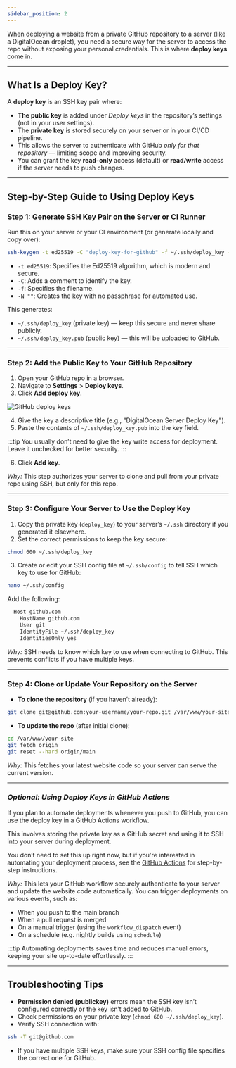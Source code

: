 ```yaml
---
sidebar_position: 2
---
```


When deploying a website from a private GitHub repository to a server (like a DigitalOcean droplet), you need a secure way for the server to access the repo without exposing your personal credentials. This is where **deploy keys** come in.

---

## What Is a Deploy Key?

A **deploy key** is an SSH key pair where:

- **The public key** is added under _Deploy keys_ in the repository’s settings (not in your user settings).
- The **private key** is stored securely on your server or in your CI/CD pipeline.
- This allows the server to authenticate with GitHub _only for that repository_ — limiting scope and improving security.
- You can grant the key **read-only** access (default) or **read/write** access if the server needs to push changes.

---

## Step-by-Step Guide to Using Deploy Keys

### Step 1: Generate SSH Key Pair on the Server or CI Runner

Run this on your server or your CI environment (or generate locally and copy over):

```bash
ssh-keygen -t ed25519 -C "deploy-key-for-github" -f ~/.ssh/deploy_key -N ""
```

- `-t ed25519`: Specifies the Ed25519 algorithm, which is modern and secure.
- `-C`: Adds a comment to identify the key.
- `-f`: Specifies the filename.
- `-N ""`: Creates the key with no passphrase for automated use.

This generates:

- `~/.ssh/deploy_key` (private key) — keep this secure and never share publicly.
- `~/.ssh/deploy_key.pub` (public key) — this will be uploaded to GitHub.

---

### Step 2: Add the Public Key to Your GitHub Repository

1.  Open your GitHub repo in a browser.
2.  Navigate to **Settings** > **Deploy keys**.
3.  Click **Add deploy key**.

![GitHub deploy keys](https://ik.imagekit.io/devdocs/img/deploy_to_vm/github_deployment.png)

4.  Give the key a descriptive title (e.g., "DigitalOcean Server Deploy Key").
5.  Paste the contents of `~/.ssh/deploy_key.pub` into the key field.

:::tip
You usually don’t need to give the key write access for deployment. Leave it unchecked for better security.
:::

6.  Click **Add key**.

_Why:_ This step authorizes your server to clone and pull from your private repo using SSH, but only for this repo.

---

### Step 3: Configure Your Server to Use the Deploy Key

1.  Copy the private key (`deploy_key`) to your server’s `~/.ssh` directory if you generated it elsewhere.
2.  Set the correct permissions to keep the key secure:

```bash
chmod 600 ~/.ssh/deploy_key
```

3.  Create or edit your SSH config file at `~/.ssh/config` to tell SSH which key to use for GitHub:

```bash
nano ~/.ssh/config
```

Add the following:

```bash
  Host github.com
	HostName github.com
	User git
	IdentityFile ~/.ssh/deploy_key
	IdentitiesOnly yes
```

_Why:_ SSH needs to know which key to use when connecting to GitHub. This prevents conflicts if you have multiple keys.

---

### Step 4: Clone or Update Your Repository on the Server

- **To clone the repository** (if you haven’t already):

```bash
git clone git@github.com:your-username/your-repo.git /var/www/your-site
```

- **To update the repo** (after initial clone):

```bash
cd /var/www/your-site
git fetch origin
git reset --hard origin/main
```

_Why:_ This fetches your latest website code so your server can serve the current version.

---

### _Optional: Using Deploy Keys in GitHub Actions_

If you plan to automate deployments whenever you push to GitHub, you can use the deploy key in a GitHub Actions workflow.

This involves storing the private key as a GitHub secret and using it to SSH into your server during deployment.

You don’t need to set this up right now, but if you're interested in automating your deployment process, see the [GitHub Actions](./GitHub%20Actions) for step-by-step instructions.

_Why:_ This lets your GitHub workflow securely authenticate to your server and update the website code automatically. You can trigger deployments on various events, such as:

- When you push to the main branch
- When a pull request is merged
- On a manual trigger (using the `workflow_dispatch` event)
- On a schedule (e.g. nightly builds using `schedule`)

:::tip
Automating deployments saves time and reduces manual errors, keeping your site up-to-date effortlessly.
:::

---

## Troubleshooting Tips

- **Permission denied (publickey)** errors mean the SSH key isn’t configured correctly or the key isn’t added to GitHub.
- Check permissions on your private key (`chmod 600 ~/.ssh/deploy_key`).
- Verify SSH connection with:

```bash
ssh -T git@github.com
```

- If you have multiple SSH keys, make sure your SSH config file specifies the correct one for GitHub.

